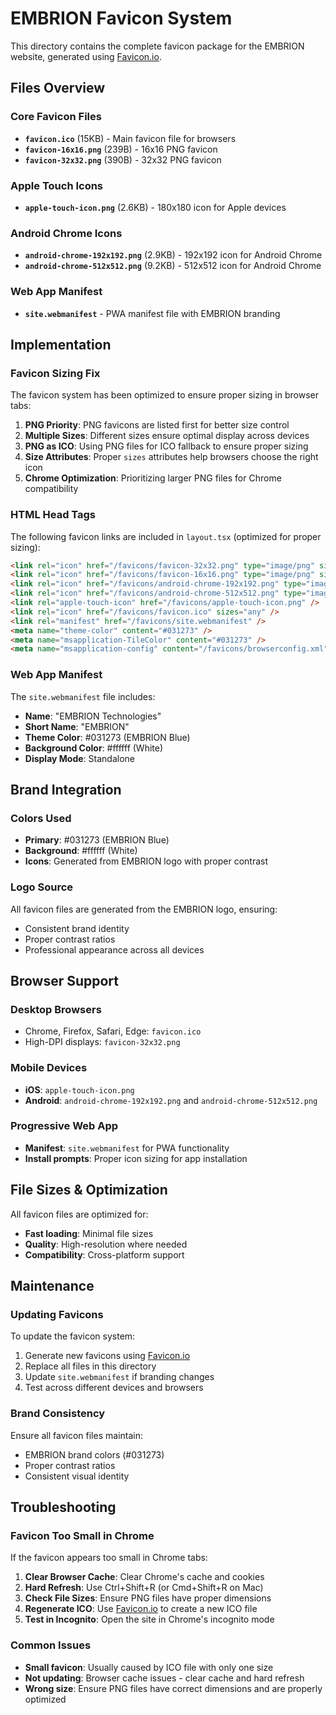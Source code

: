 # EMBRION Favicon System

This directory contains the complete favicon package for the EMBRION website, generated using [Favicon.io](https://favicon.io/).

## Files Overview

### Core Favicon Files
- **`favicon.ico`** (15KB) - Main favicon file for browsers
- **`favicon-16x16.png`** (239B) - 16x16 PNG favicon
- **`favicon-32x32.png`** (390B) - 32x32 PNG favicon

### Apple Touch Icons
- **`apple-touch-icon.png`** (2.6KB) - 180x180 icon for Apple devices

### Android Chrome Icons
- **`android-chrome-192x192.png`** (2.9KB) - 192x192 icon for Android Chrome
- **`android-chrome-512x512.png`** (9.2KB) - 512x512 icon for Android Chrome

### Web App Manifest
- **`site.webmanifest`** - PWA manifest file with EMBRION branding

## Implementation

### Favicon Sizing Fix
The favicon system has been optimized to ensure proper sizing in browser tabs:

1. **PNG Priority**: PNG favicons are listed first for better size control
2. **Multiple Sizes**: Different sizes ensure optimal display across devices
3. **PNG as ICO**: Using PNG files for ICO fallback to ensure proper sizing
4. **Size Attributes**: Proper `sizes` attributes help browsers choose the right icon
5. **Chrome Optimization**: Prioritizing larger PNG files for Chrome compatibility

### HTML Head Tags
The following favicon links are included in `layout.tsx` (optimized for proper sizing):

```html
<link rel="icon" href="/favicons/favicon-32x32.png" type="image/png" sizes="32x32" />
<link rel="icon" href="/favicons/favicon-16x16.png" type="image/png" sizes="16x16" />
<link rel="icon" href="/favicons/android-chrome-192x192.png" type="image/png" sizes="192x192" />
<link rel="icon" href="/favicons/android-chrome-512x512.png" type="image/png" sizes="512x512" />
<link rel="apple-touch-icon" href="/favicons/apple-touch-icon.png" />
<link rel="icon" href="/favicons/favicon.ico" sizes="any" />
<link rel="manifest" href="/favicons/site.webmanifest" />
<meta name="theme-color" content="#031273" />
<meta name="msapplication-TileColor" content="#031273" />
<meta name="msapplication-config" content="/favicons/browserconfig.xml" />
```

### Web App Manifest
The `site.webmanifest` file includes:
- **Name**: "EMBRION Technologies"
- **Short Name**: "EMBRION"
- **Theme Color**: #031273 (EMBRION Blue)
- **Background Color**: #ffffff (White)
- **Display Mode**: Standalone

## Brand Integration

### Colors Used
- **Primary**: #031273 (EMBRION Blue)
- **Background**: #ffffff (White)
- **Icons**: Generated from EMBRION logo with proper contrast

### Logo Source
All favicon files are generated from the EMBRION logo, ensuring:
- Consistent brand identity
- Proper contrast ratios
- Professional appearance across all devices

## Browser Support

### Desktop Browsers
- Chrome, Firefox, Safari, Edge: `favicon.ico`
- High-DPI displays: `favicon-32x32.png`

### Mobile Devices
- **iOS**: `apple-touch-icon.png`
- **Android**: `android-chrome-192x192.png` and `android-chrome-512x512.png`

### Progressive Web App
- **Manifest**: `site.webmanifest` for PWA functionality
- **Install prompts**: Proper icon sizing for app installation

## File Sizes & Optimization

All favicon files are optimized for:
- **Fast loading**: Minimal file sizes
- **Quality**: High-resolution where needed
- **Compatibility**: Cross-platform support

## Maintenance

### Updating Favicons
To update the favicon system:
1. Generate new favicons using [Favicon.io](https://favicon.io/)
2. Replace all files in this directory
3. Update `site.webmanifest` if branding changes
4. Test across different devices and browsers

### Brand Consistency
Ensure all favicon files maintain:
- EMBRION brand colors (#031273)
- Proper contrast ratios
- Consistent visual identity

## Troubleshooting

### Favicon Too Small in Chrome
If the favicon appears too small in Chrome tabs:

1. **Clear Browser Cache**: Clear Chrome's cache and cookies
2. **Hard Refresh**: Use Ctrl+Shift+R (or Cmd+Shift+R on Mac)
3. **Check File Sizes**: Ensure PNG files have proper dimensions
4. **Regenerate ICO**: Use [Favicon.io](https://favicon.io/) to create a new ICO file
5. **Test in Incognito**: Open the site in Chrome's incognito mode

### Common Issues
- **Small favicon**: Usually caused by ICO file with only one size
- **Not updating**: Browser cache issues - clear cache and hard refresh
- **Wrong size**: Ensure PNG files have correct dimensions and are properly optimized
